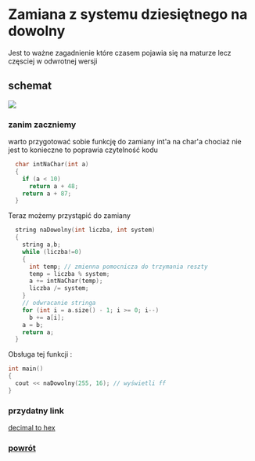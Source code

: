 # Zamiana z systemu dziesiętnego na dowolny
Jest to ważne zagadnienie które czasem pojawia się na maturze lecz częsciej w odwrotnej wersji
## schemat
![](http://contribute.geeksforgeeks.org/wp-content/uploads/decToHexaDeci.png)

### zanim zaczniemy
warto przygotować sobie funkcję do zamiany int'a na char'a chociaż nie jest to konieczne to poprawia czytelność kodu
``` c++
  char intNaChar(int a)
  {
    if (a < 10)
      return a + 48;
    return a + 87;
  }
```
Teraz możemy przystąpić do zamiany
``` c++
  string naDowolny(int liczba, int system)
  {
    string a,b;
    while (liczba!=0)
    {
      int temp; // zmienna pomocnicza do trzymania reszty
      temp = liczba % system;
      a += intNaChar(temp); 
      liczba /= system;
    }	
    // odwracanie stringa
    for (int i = a.size() - 1; i >= 0; i--)
      b += a[i];
    a = b;
    return a;
  }
  ```
  Obsługa tej funkcji :
  ``` c++
  int main()
  {
    cout << naDowolny(255, 16); // wyświetli ff
  }
```
### przydatny link 
[decimal to hex](https://www.geeksforgeeks.org/program-decimal-hexadecimal-conversion/)

### [powrót](/README.md)
